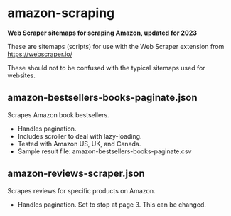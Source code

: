 # amazon-scraping
**Web Scraper sitemaps for scraping Amazon, updated for 2023**

These are sitemaps (scripts) for use with the Web Scraper extension from https://webscraper.io/

These should not to be confused with the typical sitemaps used for websites.

## amazon-bestsellers-books-paginate.json

Scrapes Amazon book bestsellers.
- Handles pagination.
- Includes scroller to deal with lazy-loading.
- Tested with Amazon US, UK, and Canada.
- Sample result file: amazon-bestsellers-books-paginate.csv

## amazon-reviews-scraper.json

Scrapes reviews for specific products on Amazon.
- Handles pagination. Set to stop at page 3. This can be changed.
